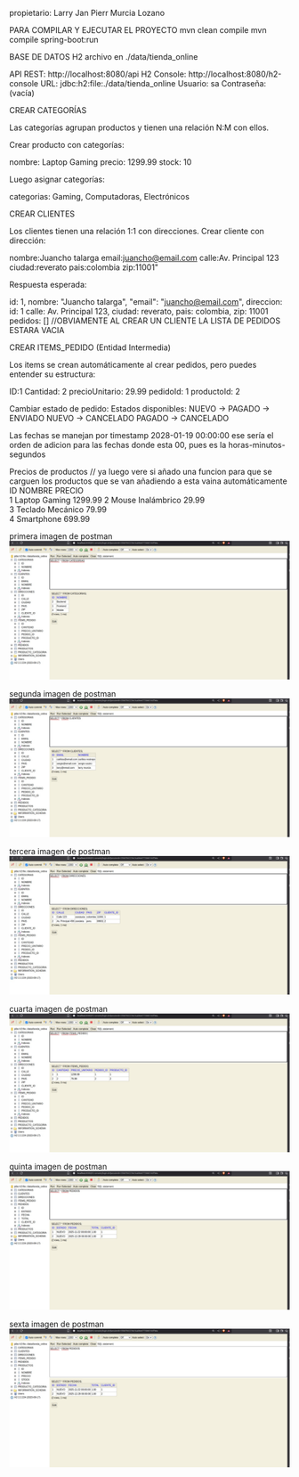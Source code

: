 propietario: Larry Jan Pierr Murcia Lozano

PARA COMPILAR Y EJECUTAR EL PROYECTO
mvn clean compile
mvn compile spring-boot:run


BASE DE DATOS H2 archivo en ./data/tienda_online

API REST: http://localhost:8080/api
H2 Console: http://localhost:8080/h2-console
URL: jdbc:h2:file:./data/tienda_online
Usuario: sa
Contraseña: (vacía)


CREAR CATEGORÍAS

Las categorías agrupan productos y tienen una relación N:M con ellos.

Crear producto con categorías:

nombre: Laptop Gaming
precio: 1299.99
stock: 10


Luego asignar categorías:

categorias: Gaming, Computadoras, Electrónicos


CREAR CLIENTES

Los clientes tienen una relación 1:1 con direcciones.
Crear cliente con dirección:

nombre:Juancho talarga
email:juancho@email.com
calle:Av. Principal 123 
ciudad:reverato 
pais:colombia
zip:11001"

Respuesta esperada:

id: 1,
nombre: "Juancho talarga",
"email": "juancho@email.com",
direccion:
id: 1
calle: Av. Principal 123,
ciudad: reverato,
pais: colombia,
zip: 11001
pedidos: [] //OBVIAMENTE AL CREAR UN CLIENTE LA LISTA DE PEDIDOS ESTARA VACIA



CREAR ITEMS_PEDIDO (Entidad Intermedia)

Los items se crean automáticamente al crear pedidos, pero puedes entender su estructura:

ID:1
Cantidad: 2
precioUnitario: 29.99
pedidoId: 1
productoId: 2

Cambiar estado de pedido:
Estados disponibles:
NUEVO → PAGADO → ENVIADO
NUEVO → CANCELADO
PAGADO → CANCELADO

Las fechas se manejan por timestamp
2028-01-19 00:00:00 ese sería el orden de adicion para las fechas donde esta 00, pues es la horas-minutos-segundos

Precios de productos   // ya luego vere si añado una funcion para que se carguen los productos que se van añadiendo a esta vaina automáticamente
ID  	NOMBRE 	    PRECIO  	
1	Laptop Gaming	    1299.99	
2	Mouse Inalámbrico	29.99	
3	Teclado Mecánico	79.99	
4	Smartphone	        699.99


primera imagen de postman
![img_1.png](img_1.png)

segunda imagen de postman
![img_2.png](img_2.png)

tercera imagen de postman
![img_3.png](img_3.png)

cuarta imagen de postman
![img_4.png](img_4.png)

quinta imagen de postman
![img_5.png](img_5.png)

sexta imagen de postman
![img_6.png](img_6.png)


